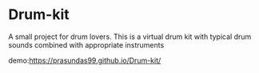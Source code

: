 # Drum-kit
A small project for drum lovers.  This is a virtual drum kit with typical drum sounds  combined with appropriate instruments

demo:https://prasundas99.github.io/Drum-kit/
